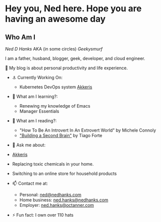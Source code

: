 # Hey you, Ned here. Hope you are having an awesome day

## Who Am I

*Ned D Hanks* AKA (in some circles) *Geekysmurf*

I am a father, husband, blogger, geek, developer, and cloud engineer.

🧫 My blog is about personal productivity and life experience.

- ⚓️ Currently Working On:
  - Kubernetes DevOps system [Akkeris](https://github.com/akkeris)
  
- 🏫 What am I learning?:
  - Renewing my knowledge of Emacs
  - Manager Essentials
  
- 🚽 What am I reading?:
  - "How To Be An Introvert In An Extrovert World" by Michele Connoly
  - ["Building a Second Brain"](https://amzn.to/3uKb3Tn) by Tiago Forte

-  💬 Ask me about:
  - [Akkeris](https://github.com/akkeris)
  - Replacing toxic chemicals in your home.
  - Switching to an online store for household products

- 📫 Contact me at:
  - Personal: ned@nedhanks.com
  - Home business: ned.hanks@nedhanks.com
  - Employer: ned.hanks@octanner.com
  
- ⚡ Fun fact: I own over 110 hats

<!--
**nedhanks/nedhanks** is a ✨ _special_ ✨ repository because its `README.md` (this file) appears on your GitHub profile.

Here are some ideas to get you started:

- 🔭 I’m currently working on ...
- 🌱 I’m currently learning ...
- 👯 I’m looking to collaborate on ...
- 🤔 I’m looking for help with ...
- 💬 Ask me about ...
- 📫 How to reach me: ...
- 😄 Pronouns: ...
- ⚡ Fun fact: ...
-->
